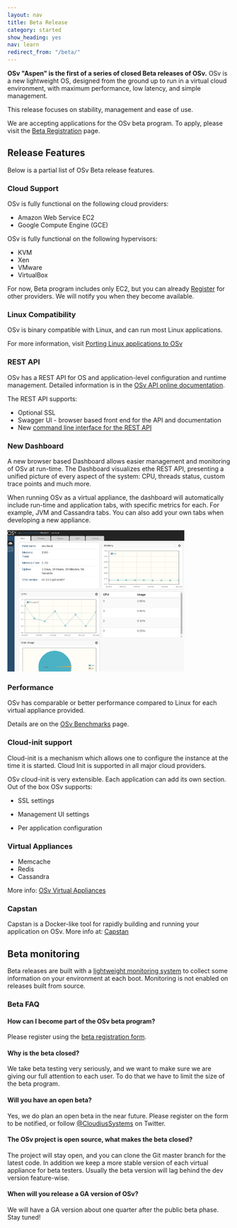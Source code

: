 ```yaml
---
layout: nav
title: Beta Release
category: started
show_heading: yes
nav: learn
redirect_from: "/beta/"
---
```


**OSv "Aspen" is the first of a series of closed Beta releases of OSv.**
OSv is a new lightweight OS, designed from the ground up to run in a
virtual cloud environment, with maximum performance, low latency, and
simple management.

This release focuses on stability, management and ease of use.

We are accepting applications for the OSv beta program.  To apply, please visit the  [Beta Registration](beta-registration) page.

<!--more-->


## Release Features
Below is a partial list of OSv Beta release features.


### Cloud Support
OSv is fully functional on the following cloud providers:

* Amazon Web Service EC2
* Google Compute Engine (GCE)

OSv is fully functional on the following hypervisors:

* KVM
* Xen
* VMware
* VirtualBox

For now, Beta program includes only EC2, but you can already
[Register](beta-registration) for other providers.
We will notify you when they become available.

### Linux Compatibility
OSv is binary compatible with Linux, and can run most Linux applications.

For more information, visit [Porting Linux applications to OSv](https://github.com/cloudius-systems/osv/wiki/Porting-native-applications-to-OSv)


### REST API 

OSv has a REST API for OS and application-level configuration and runtime management.  Detailed information is in the [OSv API online documentation](http://osv.io/api/swagger-ui/dist/index.html).


The REST API supports:

* Optional SSL 
* Swagger UI - browser based front end for the API and documentation
* New [command line interface for the REST API](https://github.com/cloudius-systems/osv/wiki/Command-Line-Interface-(CLI))


### New Dashboard

A new browser based Dashboard allows easier management and monitoring of
OSv at run-time. The Dashboard visualizes ethe REST API, presenting a unified
picture of every aspect of the system: CPU, threads status, custom
trace points and much more.

When running OSv as a virtual appliance, the dashboard will automatically include run-time and application tabs, with specific metrics for each.  For example, JVM and Cassandra tabs.  You can also add your own tabs when developing a new appliance. 

![Dashboard main tab](images/dashboard_main_tab.png)



### Performance

OSv has comparable or better performance compared to Linux for each virtual appliance provided. 

Details are on the [OSv Benchmarks](/benchmarks) page.


### Cloud-init support

Cloud-init is a mechanism which allows one to configure the instance
at the time it is started.
Cloud Init is supported in all major cloud providers.

OSv cloud-init is very extensible.  Each application can add
its own section. Out of the box OSv supports:

* SSL settings

* Management UI settings

* Per application configuration 


### Virtual Appliances
  * Memcache
  * Redis
  * Cassandra

More info: [OSv Virtual Appliances](virtual-appliances)

  
### Capstan

Capstan is a Docker-like tool for rapidly building and running your application
on OSv. More info at: [Capstan](capstan)  

## Beta monitoring

Beta releases are built with a [lightweight monitoring
system](/osv-stat/) to collect some information on
your environment at each boot.  Monitoring is not enabled
on releases built from source.


### Beta FAQ

#### How can I become part of the OSv beta program?

Please register using the [beta registration form](beta-registration).

#### Why is the beta closed?

We take beta testing very seriously, and we want to make sure we are giving our full attention to each user.  To do that we have to limit the size of the beta program.

#### Will you have an open beta?

Yes, we do plan an open beta in the near future.
Please register on the form to be notified, or follow [@CloudiusSystems](https://twitter.com/CloudiusSystems) on Twitter.

#### The OSv project is open source, what makes the beta closed?

The project will stay open, and you can clone the Git master branch for the latest code.  In addition we keep a more stable version of each virtual appliance for beta testers.  Usually the beta version will lag behind the dev version feature-wise.

#### When will you release a GA version of OSv?

We will have a GA version about one quarter after the public beta phase. Stay tuned!
